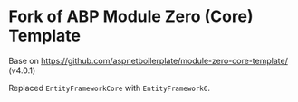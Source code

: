 # Fork of ABP Module Zero (Core) Template
Base on https://github.com/aspnetboilerplate/module-zero-core-template/ (v4.0.1)

Replaced `EntityFrameworkCore` with `EntityFramework6`.
